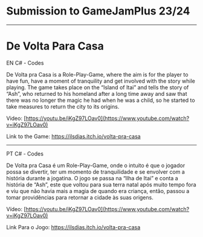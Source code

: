 # Submission to GameJamPlus 23/24
----

# De Volta Para Casa

EN
C# - Codes

De Volta pra Casa is a Role-Play-Game, where the aim is for the player to have fun, have a moment of tranquility and get involved with the story while playing. The game takes place on the “Island of Itai” and tells the story of “Ash”, who returned to his homeland after a long time away and saw that there was no longer the magic he had when he was a child, so he started to take measures to return the city to its origins.

Video: 
[https://youtu.be/iKgZ97LOav0](https://www.youtube.com/watch?v=iKgZ97LOav0)

Link to the Game: 
https://ilsdias.itch.io/volta-pra-casa

----

PT
C# - Codes

De Volta pra Casa é um Role-Play-Game, onde o intuito é que o jogador possa se divertir, ter um momento de tranquilidade e se envolver com a história durante a jogatina. O jogo se passa na “Ilha de Itai” e conta a história de “Ash”, este que voltou para sua terra natal após muito tempo fora e viu que não havia mais a magia de quando era criança, então, passou a tomar providências para retornar a cidade às suas origens. 

Vídeo:
[https://youtu.be/iKgZ97LOav0](https://www.youtube.com/watch?v=iKgZ97LOav0)

Link Para o Jogo:
https://ilsdias.itch.io/volta-pra-casa
